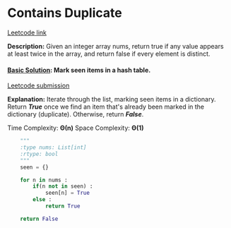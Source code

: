 # Contains Duplicate

[Leetcode link](https://leetcode.com/problems/contains-duplicate/)

**Description:** Given an integer array nums, return true if any value appears at least twice in the array, and return false if every element is distinct.

#### [Basic Solution](/arrays/containsDuplicate/solution.py): Mark seen items in a hash table.

[Leetcode submission](https://leetcode.com/problems/contains-duplicate/submissions/963682604/)

**Explanation:** Iterate through the list, marking seen items in a dictionary. Return ___True___ once we find an item that's already been marked in the dictionary (duplicate). Otherwise, return ___False___.

Time Complexity: **Θ(n)**
Space Complexity: **Θ(1)**

```python
    """
    :type nums: List[int]
    :rtype: bool
    """
    seen = {}

    for n in nums :
        if(n not in seen) :
            seen[n] = True
        else :
            return True

    return False
```
